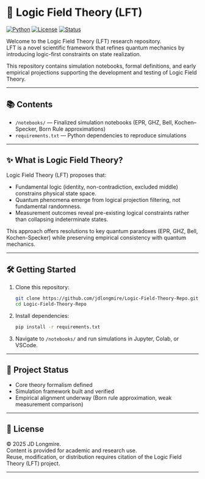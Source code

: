 # 🧠 Logic Field Theory (LFT)

[![Python](https://img.shields.io/badge/Python-3.8+-blue.svg)](https://www.python.org/)
[![License](https://img.shields.io/badge/License-Academic-lightgrey.svg)](#)
[![Status](https://img.shields.io/badge/Status-Active-brightgreen.svg)](#)

Welcome to the Logic Field Theory (LFT) research repository.  
LFT is a novel scientific framework that refines quantum mechanics by introducing logic-first constraints on state realization.

This repository contains simulation notebooks, formal definitions, and early empirical projections supporting the development and testing of Logic Field Theory.

---

## 📚 Contents

- `/notebooks/` — Finalized simulation notebooks (EPR, GHZ, Bell, Kochen–Specker, Born Rule approximations)
- `requirements.txt` — Python dependencies to reproduce simulations

---

## ✨ What is Logic Field Theory?

Logic Field Theory (LFT) proposes that:

- Fundamental logic (identity, non-contradiction, excluded middle) constrains physical state space.
- Quantum phenomena emerge from logical projection filtering, not fundamental randomness.
- Measurement outcomes reveal pre-existing logical constraints rather than collapsing indeterminate states.

This approach offers resolutions to key quantum paradoxes (EPR, GHZ, Bell, Kochen-Specker) while preserving empirical consistency with quantum mechanics.

---

## 🛠️ Getting Started

1. Clone this repository:
    ```bash
    git clone https://github.com/jdlongmire/Logic-Field-Theory-Repo.git
    cd Logic-Field-Theory-Repo
    ```

2. Install dependencies:
    ```bash
    pip install -r requirements.txt
    ```

3. Navigate to `/notebooks/` and run simulations in Jupyter, Colab, or VSCode.

---

## 🧩 Project Status

- Core theory formalism defined
- Simulation framework built and verified
- Empirical alignment underway (Born rule approximation, weak measurement comparison)

---

## 📜 License

© 2025 JD Longmire.  
Content is provided for academic and research use.  
Reuse, modification, or distribution requires citation of the Logic Field Theory (LFT) project.

---

